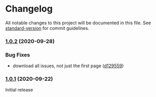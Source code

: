 # Changelog

All notable changes to this project will be documented in this file. See [standard-version](https://github.com/conventional-changelog/standard-version) for commit guidelines.

### [1.0.2](https://github.com/m8ms/jicket/compare/v1.0.1...v1.0.2) (2020-09-28)


### Bug Fixes

* download all issues, not just the first page ([d129559](https://github.com/m8ms/jicket/commit/d129559fe0d9dd2e543796f42c0745a150f26683))

### [1.0.1](https://github.com/m8ms/jicket/compare/v1.1.0...v1.0.1) (2020-09-22)
Initial release
